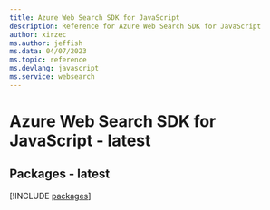 ```yaml
---
title: Azure Web Search SDK for JavaScript
description: Reference for Azure Web Search SDK for JavaScript
author: xirzec
ms.author: jeffish
ms.data: 04/07/2023
ms.topic: reference
ms.devlang: javascript
ms.service: websearch
---
```

# Azure Web Search SDK for JavaScript - latest
## Packages - latest
[!INCLUDE [packages](web-search-index.md)]